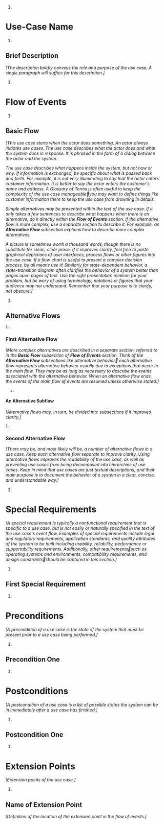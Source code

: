 1.
# Use-Case Name

  1.
## Brief Description

_[The description briefly conveys the role and purpose of the use case. A single paragraph will suffice for this description.]_

1.
# Flow of Events

  1.
## Basic Flow

_[This use case starts when the actor does something. An actor always initiates use cases. The use case describes what the actor does and what the system does in response. It is phrased in the form of a dialog between the actor and the system._

_The use case describes what happens inside the system, but not how or why. If information is exchanged, be specific about what is passed back and forth. For example, it is not very illuminating to say that the actor enters customer information. It is better to say the actor enters the customer&#39;s name and address. A Glossary of Terms is often useful to keep the complexity of the use case manageableyou may want to define things like customer information there to keep the use case from drowning in details._

_Simple alternatives may be presented within the text of the use case. If it only takes a few sentences to describe what happens when there is an alternative, do it directly within the **Flow of Events** section. If the alternative flow is more complex, use a separate section to describe it. For example, an **Alternative Flow** subsection explains how to describe more complex alternatives._

_A picture is sometimes worth a thousand words, though there is no substitute for clean, clear prose. If it improves clarity, feel free to paste graphical depictions of user interfaces, process flows or other figures into the use case. If a flow chart is useful to present a complex decision process, by all means use it! Similarly for state-dependent behavior, a state-transition diagram often clarifies the behavior of a system better than pages upon pages of text. Use the right presentation medium for your problem, but be wary of using terminology, notations or figures that your audience may not understand. Remember that your purpose is to clarify, not obscure.]_

  1.
## Alternative Flows

    1.
###  First Alternative Flow 

_[More complex alternatives are described in a separate section, referred to in the **Basic Flow** subsection of **Flow of Events** section. Think of the **Alternative Flow** subsections like alternative behavior each alternative flow represents alternative behavior usually due to exceptions that occur in the main flow. They may be as long as necessary to describe the events associated with the alternative behavior. When an alternative flow ends, the events of the main flow of events are resumed unless otherwise stated.]_

      1.
####  An Alternative Subflow 

_[Alternative flows may, in turn, be divided into subsections if it improves clarity.]_

    1.
###  Second Alternative Flow 

_[There may be, and most likely will be, a number of alternative flows in a use case. Keep each alternative flow separate to improve clarity. Using alternative flows improves the readability of the use case, as well as preventing use cases from being decomposed into hierarchies of use cases. Keep in mind that use cases are just textual descriptions, and their main purpose is to document the behavior of a system in a clear, concise, and understandable way.]_

1.
# Special Requirements

_[A special requirement is typically a nonfunctional requirement that is specific to a use case, but is not easily or naturally specified in the text of the use case&#39;s event flow. Examples of special requirements include legal and regulatory requirements, application standards, and quality attributes of the system to be built including usability, reliability, performance or supportability requirements. Additionally, other requirementssuch as operating systems and environments, compatibility requirements, and design constraintsshould be captured in this section.]_

  1.
##  First Special Requirement 

1.
# Preconditions

_[A precondition of a use case is the state of the system that must be present prior to a use case being performed.]_

  1.
##  Precondition One 
1.
# Postconditions

_[A postcondition of a use case is a list of possible states the system can be in immediately after a use case has finished.]_

  1.
##  Postcondition One 
1.
# Extension Points

_[Extension points of the use case.]_

  1.
## Name of Extension Point

_[Definition of the location of the extension point in the flow of events.]_
